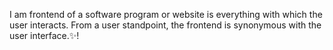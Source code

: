 I am frontend of a software program or website is everything with which the user interacts. From a user standpoint, the frontend is synonymous with the user interface.✨!

<!---
Moo-devloper/Moo-devloper is a ✨ special ✨ repository because its `README.md` (this file) appears on your GitHub profile.
You can click the Preview link to take a look at your changes.
--->
